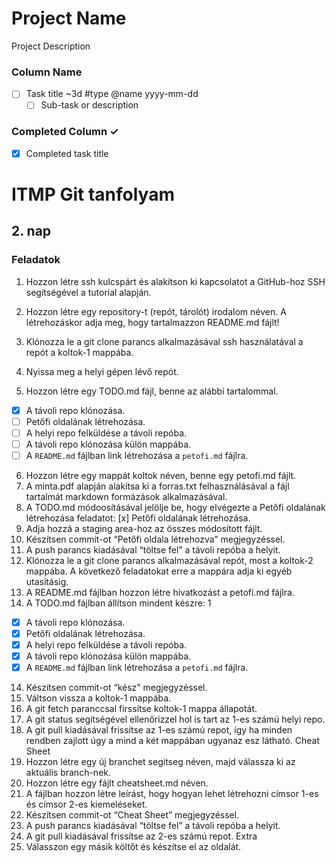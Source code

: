 # Project Name
Project Description

### Column Name
- [ ] Task title ~3d #type @name yyyy-mm-dd  
  - [ ] Sub-task or description  

### Completed Column ✓
- [x] Completed task title  



# ITMP Git tanfolyam

## 2. nap

### Feladatok

1.	Hozzon létre ssh kulcspárt és alakítson ki kapcsolatot a GitHub-hoz SSH segítségével a tutorial alapján.

2.	Hozzon létre egy repository-t (repót, tárolót) irodalom néven. A létrehozáskor adja meg, hogy tartalmazzon README.md fájlt!

3.	Klónozza le a git clone parancs alkalmazásával ssh használatával a repót a koltok-1 mappába.

4.	Nyissa meg a helyi gépen lévő repót.

5.	Hozzon létre egy TODO.md fájl, benne az alábbi tartalommal.

-   [x] A távoli repo klónozása.
-   [ ] Petőfi oldalának létrehozása.
-   [ ] A helyi repo felküldése a távoli repóba.
-   [ ] A távoli repo klónozása külön mappába.
-   [ ] A `README.md` fájlban link létrehozása a `petofi.md` fájlra.

6.	Hozzon létre egy mappát koltok néven, benne egy petofi.md fájlt.
7.	A minta.pdf alapján alakítsa ki a forras.txt felhasználásával a fájl tartalmát markdown formázások alkalmazásával.
8.	A TODO.md módoosításával jelölje be, hogy elvégezte a Petőfi oldalának létrehozása feladatot:
[x] Petőfi oldalának létrehozása.
9.	Adja hozzá a staging area-hoz az összes módosított fájlt.
10.	Készítsen commit-ot “Petőfi oldala létrehozva” megjegyzéssel.
11.	A push parancs kiadásával “töltse fel” a távoli repóba a helyit.
12.	Klónozza le a git clone parancs alkalmazásával repót, most a koltok-2 mappába. A következő feladatokat erre a mappára adja ki egyéb utasításig.
13.	A README.md fájlban hozzon létre hivatkozást a petofi.md fájlra.
14.	A TODO.md fájlban állítson mindent készre:
1
-	[x] A távoli repo klónozása.
-	[x] Petőfi oldalának létrehozása.
-	[x] A helyi repo felküldése a távoli repóba.
-	[x] A távoli repo klónozása külön mappába.
-	[x] A `README.md` fájlban link létrehozása a `petofi.md` fájlra.
14.	Készítsen commit-ot “kész” megjegyzéssel.
15.	Váltson vissza a koltok-1 mappába.
16.	A git fetch paranccsal firssítse koltok-1 mappa állapotát.
17.	A git status segítségével ellenőrizzel hol is tart az 1-es számú helyi repo.
18.	A git pull kiadásával frissítse az 1-es számú repot, így ha minden rendben zajlott úgy a mind a két mappában ugyanaz esz látható.
Cheat Sheet
1.	Hozzon létre egy új branchet segitseg néven, majd válassza ki az aktuális branch-nek.
2.	Hozzon létre egy fájlt cheatsheet.md néven.
3.	A fájlban hozzon létre leírást, hogy hogyan lehet létrehozni címsor 1-es és címsor 2-es kiemeléseket.
4.	Készítsen commit-ot “Cheat Sheet” megjegyzéssel.
5.	A push parancs kiadásával “töltse fel” a távoli repóba a helyit.
6.	A git pull kiadásával frissítse az 2-es számú repot.
Extra
1. Válasszon egy másik költőt és készítse el az oldalát.
